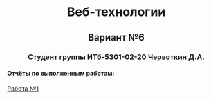 <h1 align="center">Веб-технологии</h1>
<h2 align="center">Вариант №6</h2>
<h3 align="center">Студент группы ИТб-5301-02-20 Червоткин Д.А.</h3>

#### Отчёты по выполненным работам:
[Работа №1](/Reports/Work1.md)
